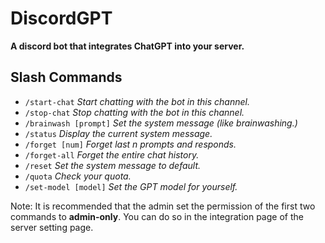 # DiscordGPT
**A discord bot that integrates ChatGPT into your server.**

## Slash Commands
- `/start-chat` *Start chatting with the bot in this channel.*
- `/stop-chat` *Stop chatting with the bot in this channel.*
- `/brainwash [prompt]` *Set the system message (like brainwashing.)*
- `/status` *Display the current system message.*
- `/forget [num]` *Forget last n prompts and responds.*
- `/forget-all` *Forget the entire chat history.*
- `/reset` *Set the system message to default.*
- `/quota` *Check your quota.*
- `/set-model [model]` *Set the GPT model for yourself.*

Note: It is recommended that the admin set the permission of the first two commands to **admin-only**. You can do so in the integration page of the server setting page.

